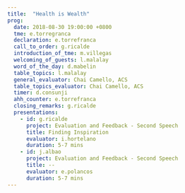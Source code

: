 ```yaml
---
title:  "Health is Wealth"
prog:
  date: 2018-08-30 19:00:00 +0800
  tme: e.torregranca
  declaration: e.torrefranca
  call_to_order: g.ricalde
  introduction_of_tme: m.villegas
  welcoming_of_guests: l.malalay
  word_of_the_day: d.mabelin
  table_topics: l.malalay
  general_evaluator: Chai Camello, ACS
  table_topics_evaluator: Chai Camello, ACS
  timer: d.consunji
  ahh_counter: e.torrefranca
  closing_remarks: g.ricalde
  presentations:
    - id: g.ricalde
      project: Evaluation and Feedback - Second Speech
      title: Finding Inspiration
      evaluator: i.hortelano
      duration: 5-7 mins
    - id: j.albao
      project: Evaluation and Feedback - Second Speech
      title: --
      evaluator: e.polancos
      duration: 5-7 mins
---
```

